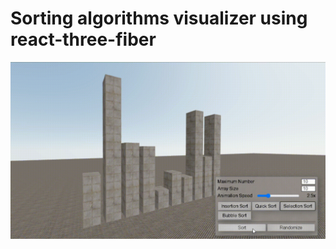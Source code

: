 # Sorting algorithms visualizer using react-three-fiber

![Demo](/media/sorting-algorithms-visualizer-demo.gif)
